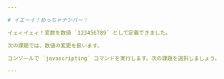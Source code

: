 ```yaml
---

# イエーイ！めっちゃナンバー！

イェィイェィ！変数を数値 `123456789` として定義できました。

次の課題では、数値の変更を扱います。

コンソールで `javascripting` コマンドを実行します。次の課題を選択しましょう。

---
```

